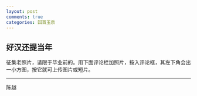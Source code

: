 ```yaml
---
layout: post
comments: true
categories: 回首玉泉
---
```

## 好汉还提当年  
  
征集老照片，请限于毕业前的。用下面评论栏加照片，按入评论框，其左下角会出一小方图，按它就可上传图片或短片。  
   
---
陈越
